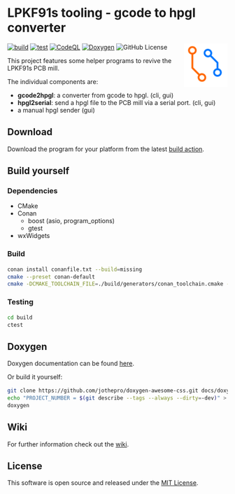 # LPKF91s tooling - gcode to hpgl converter

<!-- markdownlint-disable MD033 -->
<img src="./media/lpkf91s_controller_logo.svg" alt="logo" align="right" align="left" width="100" height="100" />

[![build](https://github.com/314rs/lpkf91s/actions/workflows/build.yml/badge.svg)](https://github.com/314rs/lpkf91s/actions/workflows/build.yml)
[![test](https://github.com/314rs/lpkf91s/actions/workflows/test.yml/badge.svg)](https://github.com/314rs/lpkf91s/actions/workflows/test.yml)
[![CodeQL](https://github.com/314rs/lpkf91s/actions/workflows/codeql.yml/badge.svg)](https://github.com/314rs/lpkf91s/actions/workflows/codeql.yml)
[![Doxygen](https://github.com/314rs/lpkf91s/actions/workflows/doxygen.yml/badge.svg)](https://github.com/314rs/lpkf91s/actions/workflows/doxygen.yml)
![GitHub License](https://img.shields.io/github/license/314rs/lpkf91s)

This project features some helper programs to revive the LPKF91s PCB mill.

The individual components are:

- __gcode2hpgl__: a converter from gcode to hpgl. (cli, gui)
- __hpgl2serial__: send a hpgl file to the PCB mill via a serial port. (cli, gui)
- a manual hpgl sender (gui)

## Download

Download the program for your platform from the latest [build action](https://github.com/314rs/lpkf91s/actions/workflows/cmake.yml).

## Build yourself

### Dependencies

- CMake
- Conan
  - boost (asio, program_options)
  - gtest
- wxWidgets

### Build

```sh
conan install conanfile.txt --build=missing
cmake --preset conan-default
cmake -DCMAKE_TOOLCHAIN_FILE=./build/generators/conan_toolchain.cmake -S. -B./build -G "YourGeneratorHere"
```

### Testing

```sh
cd build
ctest
```

## Doxygen

Doxygen documentation can be found [here](https://314rs.github.io/lpkf91s/).

Or build it yourself:

```sh
git clone https://github.com/jothepro/doxygen-awesome-css.git docs/doxygen-awesome-css
echo "PROJECT_NUMBER = $(git describe --tags --always --dirty=-dev)" > docs/PROJECT_NUMBER # important, always do this before running doxygen
doxygen
```

## Wiki

For further information check out the [wiki](https://github.com/314rs/lpkf91s/wiki).

## License

This software is open source and released under the [MIT License](LICENSE.txt).
